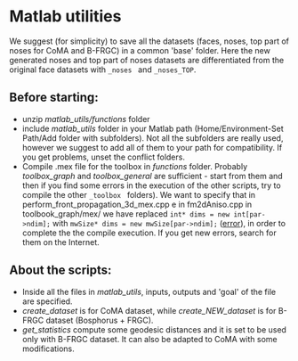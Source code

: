 # Matlab utilities

We suggest (for simplicity) to save all the datasets (faces, noses, top part of noses for CoMA and B-FRGC) in a common 'base' folder. Here the new generated noses and top part of noses datasets are differentiated from the original face datasets with  `_noses ` and `_noses_TOP`. 

## Before starting:
- unzip *matlab_utils/functions* folder
- include *matlab_utils* folder in your Matlab path (Home/Environment-Set Path/Add folder with subfolders). Not all the subfolders are really used, however we suggest to add all of them to your path for compatibility. If you get problems, unset the conflict folders.
- Compile .mex file for the toolbox in *functions* folder. Probably *toolbox_graph* and *toolbox_general* are sufficient - start from them and then if you find some errors in the execution of the other scripts, try to compile the other  `_toolbox ` folders). We want to specify that in perform_front_propagation_3d_mex.cpp e in fm2dAniso.cpp in toolbook_graph/mex/ we have replaced `int* dims = new int[par->ndim];` with `mwSize* dims = new mwSize[par->ndim];` ([error](https://it.mathworks.com/matlabcentral/answers/462538-mxcreatenumericarray-error-cannot-convert-int-to-const-size_t-aka-const-long-long-unsigned-in)), in order to complete the the compile execution. If you get new errors, search for them on the Internet. 

## About the scripts:
- Inside all the files in *matlab_utils*, inputs, outputs and 'goal' of the file are specified. 
- *create_dataset* is for CoMA dataset, while *create_NEW_dataset* is for B-FRGC dataset (Bosphorus + FRGC).
- *get_statistics* compute some geodesic distances and it is set to be used only with B-FRGC dataset. It can also be adapted to CoMA with some modifications.